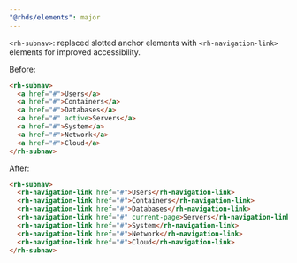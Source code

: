 ```yaml
---
"@rhds/elements": major
---
```


`<rh-subnav>`: replaced slotted anchor elements with `<rh-navigation-link>` elements for improved accessibility.


Before:

```html
<rh-subnav>
  <a href="#">Users</a>
  <a href="#">Containers</a>
  <a href="#">Databases</a>
  <a href="#" active>Servers</a>
  <a href="#">System</a>
  <a href="#">Network</a>
  <a href="#">Cloud</a>
</rh-subnav>
```

After:

```html
<rh-subnav>
  <rh-navigation-link href="#">Users</rh-navigation-link>
  <rh-navigation-link href="#">Containers</rh-navigation-link>
  <rh-navigation-link href="#">Databases</rh-navigation-link>
  <rh-navigation-link href="#" current-page>Servers</rh-navigation-link>
  <rh-navigation-link href="#">System</rh-navigation-link>
  <rh-navigation-link href="#">Network</rh-navigation-link>
  <rh-navigation-link href="#">Cloud</rh-navigation-link>
</rh-subnav>
```